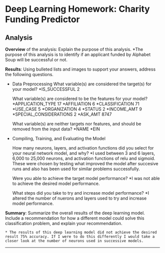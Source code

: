 # Deep Learning Homework: Charity Funding Predictor

## Analysis

**Overview** of the analysis: Explain the purpose of this analysis.
    *The purpose of this analysis is to identify if an applicant funded by Alphabet Soup will be successful or not.
    
**Results**: Using bulleted lists and images to support your answers, address the following questions.

  * Data Preprocessing
    What variable(s) are considered the target(s) for your model?
    *IS_SUCCESSFUL                2
    
    What variable(s) are considered to be the features for your model?
    *APPLICATION_TYPE            17
    *AFFILIATION                  6
    *CLASSIFICATION              71
    *USE_CASE                     5
    *ORGANIZATION                 4
    *STATUS                       2
    *INCOME_AMT                   9
    *SPECIAL_CONSIDERATIONS       2
    *ASK_AMT                   8747

    
    What variable(s) are neither targets nor features, and should be removed from the input data?
    *NAME
    *EIN
    
  * Compiling, Training, and Evaluating the Model
  
    How many neurons, layers, and activation functions did you select for your neural network model, and why?
    *I used between 3 and 6 layers, 6,000 to 25,000 neurons, and activation functions of relu and sigmoid. These were chosen by testing what improved the model after succesive runs and also has been used for similar problems successfully.
    
    Were you able to achieve the target model performance?
    *I was not able to achieve the desired model performance.
    
    What steps did you take to try and increase model performance?
    *I altered the number of nuerons and layers used to try and increase model performance.

**Summary**: Summarize the overall results of the deep learning model. Include a recommendation for how a different model could solve this classification problem, and explain your recommendation.

    * The results of this deep learning model did not achieve the desired result 75% accuracy. If I were to do this differently I would take a closer look at the number of neurons used in successive models.
    
    

- - -

